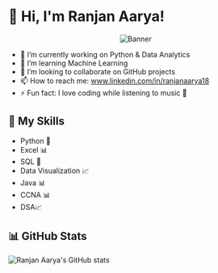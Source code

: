 # 👋 Hi, I'm Ranjan Aarya!
<p align="center">
  <img src="https://raw.githubusercontent.com/ranjanaarya1819/ranjanaarya1819/main/a817d480.png" alt="Banner" style="max-width:100%; height:auto;" />
</p>




- 🔭 I’m currently working on Python & Data Analytics  
- 🌱 I’m learning Machine Learning  
- 👯 I’m looking to collaborate on GitHub projects  
- 📫 How to reach me: www.linkedin.com/in/ranjanaarya18
- ⚡ Fun fact: I love coding while listening to music 🎵  

## 🚀 My Skills
- Python 🐍
- Excel 📊
- SQL 💾
- Data Visualization 📈
- Java 📊
- CCNA 📊
- DSA📈

## 📊 GitHub Stats
![Ranjan Aarya's GitHub stats](https://github-readme-stats.vercel.app/api?username=ranjanaarya1819&show_icons=true&theme=radical)
